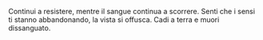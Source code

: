 Continui a resistere, mentre il sangue continua a scorrere. Senti che i sensi ti stanno
abbandonando, la vista si offusca. Cadi a terra e muori dissanguato.
